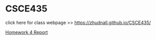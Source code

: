 # CSCE435


click here for class webpage >> https://zhudnall.github.io/CSCE435/



<a href = "https://render.githubusercontent.com/view/pdf?commit=3d808907f5cae31692684cc0770f475f0cc1c6b2&enc_url=68747470733a2f2f7261772e67697468756275736572636f6e74656e742e636f6d2f7a6875646e616c6c2f435343453433352f336438303839303766356361653331363932363834636330373730663437356630636331633662322f4857342f4857345f5265706f72742e706466&nwo=zhudnall%2FCSCE435&path=HW4%2FHW4_Report.pdf&repository_id=138297123&repository_type=Repository#e9b2e8db-25c8-4d24-85cf-22130b82236a">Homework 4 Report

<object data="https://github.com/zhudnall/CSCE435/blob/master/HW4/HW4_Report.pdf" type="application/pdf" width="700px" height="700px">
    <embed src="https://github.com/zhudnall/CSCE435/blob/master/HW4/HW4_Report.pdf">

